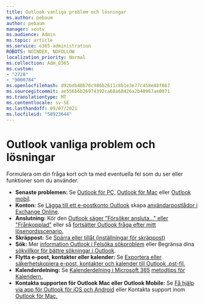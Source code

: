 ```yaml
---
title: Outlook vanliga problem och lösningar
ms.author: pebaum
author: pebaum
manager: scotv
ms.audience: Admin
ms.topic: article
ms.service: o365-administration
ROBOTS: NOINDEX, NOFOLLOW
localization_priority: Normal
ms.collection: Adm_O365
ms.custom:
- "2728"
- "9000784"
ms.openlocfilehash: d92bdb48b70c986b2611c8b1e3e77c458e48f867
ms.sourcegitcommit: ae556b6b26974392ca68a68426a2b40967ae0071
ms.translationtype: MT
ms.contentlocale: sv-SE
ms.lasthandoff: 09/07/2021
ms.locfileid: "58923644"
---
```

# <a name="outlook-common-issues-and-resolutions"></a>Outlook vanliga problem och lösningar

Formulera om din fråga kort och ta med eventuella fel som du ser eller funktioner som du använder.

- **Senaste problemen:** Se [Outlook för PC,](https://support.office.com/article/ecf61305-f84f-4e13-bb73-95a214ac1230) [Outlook för Mac](https://support.office.com/article/54afa5e3-db38-422a-9d94-3b55330ded8e) eller [Outlook mobil](https://support.office.com/article/a264ef01-9c88-48fb-9285-7017e4f31f02).
- **Konton:**  Se [Lägga till ett e-postkonto Outlook](https://support.office.com/article/6e27792a-9267-4aa4-8bb6-c84ef146101b) skapa [användarpostlådor i Exchange Online](https://docs.microsoft.com/Exchange/recipients-in-exchange-online/create-user-mailboxes).
- **Anslutning:**  Kör den [Outlook säger "Försöker ansluta..." eller "Frånkopplad"](https://aka.ms/SaRA-OutlookDisconnect) eller så [fortsätter Outlook fråga efter mitt lösenordsscenario.](https://aka.ms/SaRA-OutlookPwdPrompt)
- **Skräppost:**  Se [Spärra eller tillåt (inställningar för skräppost)](https://support.microsoft.com/office/block-or-allow-junk-email-settings-48c9f6f7-2309-4f95-9a4d-de987e880e46)
- **Sök:**  Mer [information Outlook i Felsöka sökproblem](https://support.office.com/article/2556b11f-f4d8-46be-b0a7-de33a3f4f066) eller Begränsa dina [sökvillkor för bättre sökningar i Outlook](https://support.office.com/article/D824D1E9-A255-4C8A-8553-276FB895A8DA).
- **Flytta e-post, kontakter eller kalender:**  Se [Exportera eller säkerhetskopiera e-post, kontakter och kalender till Outlook .pst-fil.](https://support.office.com/article/14252b52-3075-4e9b-be4e-ff9ef1068f91)
- **Kalenderdelning:**  Se [Kalenderdelning i Microsoft 365](https://support.office.com/article/b576ecc3-0945-4d75-85f1-5efafb8a37b4) [metodtips för Kalendern.](https://support.office.com/article/D93F72D3-2361-4E0D-8D6A-5C4939C17F39)
- **Kontakta supporten för Outlook Mac eller Outlook Mobile:**  Se [Få hjälp via app för Outlook för iOS och Android](https://support.office.com/article/218a22d1-9fa5-4889-b689-de1c63493243) eller Kontakta support inom [Outlook för Mac.](https://support.office.com/article/d0410177-8e65-4487-93f7-206a3a3d71a8)
